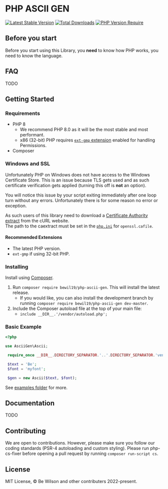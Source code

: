 PHP ASCII GEN
====
[![Latest Stable Version](https://poser.pugx.org/bewil19/php-ascii-gen/v)](https://packagist.org/packages/bewil19/php-ascii-gen) [![Total Downloads](https://poser.pugx.org/bewil19/php-ascii-gen/downloads)](https://packagist.org/packages/bewil19/php-ascii-gen) [![PHP Version Require](https://poser.pugx.org/bewil19/php-ascii-gen/require/php)](https://packagist.org/packages/bewil19/php-ascii-gen)


## Before you start

Before you start using this Library, you **need** to know how PHP works, you need to know the language.

## FAQ

TODO

## Getting Started

### Requirements

- PHP 8
	- We recommend PHP 8.0 as it will be the most stable and most performant.
	- x86 (32-bit) PHP requires [`ext-gmp` extension](https://www.php.net/manual/en/book.gmp.php) enabled for handling Permissions.
- Composer

### Windows and SSL

Unfortunately PHP on Windows does not have access to the Windows Certificate Store. This is an issue because TLS gets used and as such certificate verification gets applied (turning this off is **not** an option).

You will notice this issue by your script exiting immediately after one loop turn without any errors. Unfortunately there is for some reason no error or exception.

As such users of this library need to download a [Certificate Authority extract](https://curl.haxx.se/docs/caextract.html) from the cURL website.<br>
The path to the caextract must be set in the [`php.ini`](https://secure.php.net/manual/en/openssl.configuration.php) for `openssl.cafile`.

#### Recommended Extensions

- The latest PHP version.
- `ext-gmp` if using 32-bit PHP.

### Installing

Install using [Composer](https://getcomposer.org).

1. Run `composer require bewil19/php-ascii-gen`. This will install the latest release.
	- If you would like, you can also install the development branch by running `composer require bewil19/php-ascii-gen dev-master`.
2. Include the Composer autoload file at the top of your main file:
	- `include __DIR__.'/vendor/autoload.php';`

### Basic Example

```php
<?php

use AsciiGen\Ascii;

 require_once __DIR__.DIRECTORY_SEPARATOR.'..'.DIRECTORY_SEPARATOR.'vendor'.DIRECTORY_SEPARATOR.'autoload.php';

 $text = 'Be';
 $font = 'myfont';

 $gen = new Ascii($text, $font);
```

See [examples folder](examples) for more.

## Documentation

TODO

## Contributing

We are open to contributions. However, please make sure you follow our coding standards (PSR-4 autoloading and custom styling). Please run php-cs-fixer before opening a pull request by running `composer run-script cs`.

## License

MIT License, &copy; Be Wilson and other contributers 2022-present.
